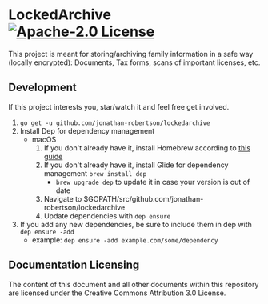 # LockedArchive [![Apache-2.0 License](https://img.shields.io/badge/license-Apache--2.0-blue.svg)](https://github.com/jonathan-robertson/lockedarchive/blob/master/LICENSE)

This project is meant for storing/archiving family information in a safe way (locally encrypted): Documents, Tax forms, scans of important licenses, etc.

## Development

If this project interests you, star/watch it and feel free get involved.

1. `go get -u github.com/jonathan-robertson/lockedarchive`
1. Install Dep for dependency management
   - macOS
     1. If you don't already have it, install Homebrew according to [this guide](https://brew.sh)
     1. If you don't already have it, install Glide for dependency management `brew install dep`
        - `brew upgrade dep` to update it in case your version is out of date
     1. Navigate to $GOPATH/src/github.com/jonathan-robertson/lockedarchive
     1. Update dependencies with `dep ensure`
1. If you add any new dependencies, be sure to include them in dep with `dep ensure -add`
   - example: `dep ensure -add example.com/some/dependency`

## Documentation Licensing

The content of this document and all other documents within this repository are licensed under the Creative Commons Attribution 3.0 License.
